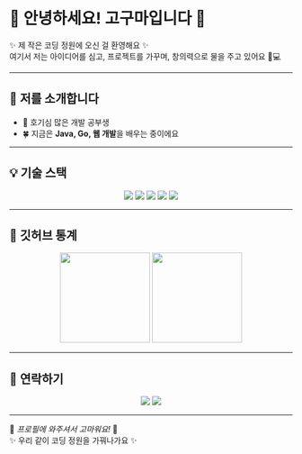 # 🌸 안녕하세요! 고구마입니다 🌸

✨ 제 작은 코딩 정원에 오신 걸 환영해요 ✨  
여기서 저는 아이디어를 심고, 프로젝트를 가꾸며, 창의력으로 물을 주고 있어요 🌱💻

---

## 🌼 저를 소개합니다
- 🐥 호기심 많은 개발 공부생  
- 🍀 지금은 **Java, Go, 웹 개발**을 배우는 중이에요  
---

## 💡 기술 스택
<p align="center">
  <img src="https://img.shields.io/badge/Java-F89820?style=for-the-badge&logo=openjdk&logoColor=white"/>
  <img src="https://img.shields.io/badge/Go-00ADD8?style=for-the-badge&logo=go&logoColor=white"/>
  <img src="https://img.shields.io/badge/HTML-F06529?style=for-the-badge&logo=html5&logoColor=white"/>
  <img src="https://img.shields.io/badge/CSS-2965f1?style=for-the-badge&logo=css3&logoColor=white"/>
  <img src="https://img.shields.io/badge/JavaScript-F7E018?style=for-the-badge&logo=javascript&logoColor=black"/>
</p>

---

## 🌟 깃허브 통계
<p align="center">
  <img src="https://github-readme-stats.vercel.app/api?username=goguma1111&show_icons=true&theme=tokyonight" height="160"/>
  <img src="https://github-readme-stats.vercel.app/api/top-langs/?username=goguma1111&layout=compact&theme=tokyonight" height="160"/>
</p>

---

## 🐰 연락하기
<p align="center">
  <a href="https://github.com/goguma1111"><img src="https://img.shields.io/badge/GitHub-181717?style=flat-square&logo=github&logoColor=white"/></a>
  <a href="mailto:your.doffltm1125@naver.com"><img src="https://img.shields.io/badge/Email-D14836?style=flat-square&logo=gmail&logoColor=white"/></a>
</p>

---

🌸 _프로필에 와주셔서 고마워요!_ 🌸  
✨ 우리 같이 코딩 정원을 가꿔나가요 ✨

